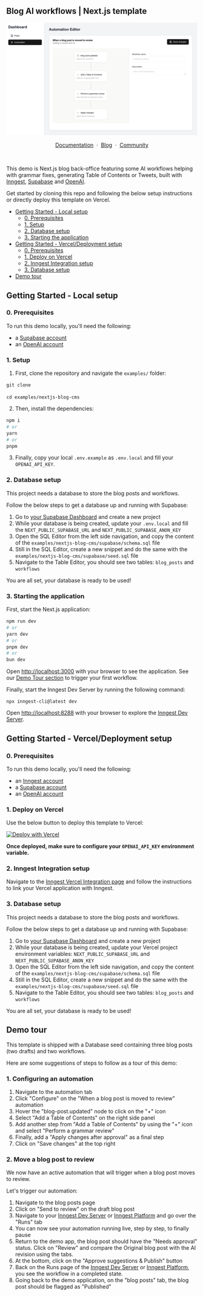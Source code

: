 ## Blog AI workflows | Next.js template

<p align="center">

![Workflow Kit by Inngest](./workflow-editor.png)

</p>

<p align="center">
    <a href="https://www.inngest.com/docs?ref=github-workflow-sdk-example-nextjs-blog-cms-readme">Documentation</a>
    <span>&nbsp;·&nbsp;</span>
    <a href="https://www.inngest.com/blog?ref=github-workflow-sdk-example-nextjs-blog-cms-readme">Blog</a>
    <span>&nbsp;·&nbsp;</span>
    <a href="https://www.inngest.com/discord">Community</a>
</p>
<br/>

This demo is Next.js blog back-office featuring some AI workflows helping with grammar fixes, generating Table of Contents or Tweets, built with [Inngest](https://www.inngest.com/?ref=github-workflow-sdk-example-nextjs-blog-cms-readme), [Supabase](https://supabase.com) and [OpenAI](https://github.com/openai/openai-node).

Get started by cloning this repo and following the below setup instructions or directly deploy this template on Vercel.

- [Getting Started - Local setup](#getting-started-local-setup)
  - [0. Prerequisites](#0-prerequisites)
  - [1. Setup](#1-setup)
  - [2. Database setup](#2-database-setup)
  - [3. Starting the application](#3-starting-the-application)
- [Getting Started - Vercel/Deployment setup](#getting-started-verceldeployment-setup)
  - [0. Prerequisites](#0-prerequisites-1)
  - [1. Deploy on Vercel](#1-deploy-on-vercel)
  - [2. Inngest Integration setup](#2-inngest-integration-setup)
  - [3. Database setup](#3-database-setup)
- [Demo tour](#demo-tour)

## Getting Started - Local setup

### 0. Prerequisites

To run this demo locally, you'll need the following:

- a [Supabase account](https://supabase.com)
- an [OpenAI account](https://platform.openai.com/)

### 1. Setup

1. First, clone the repository and navigate the `examples/` folder:

```
git clone

cd examples/nextjs-blog-cms
```

2. Then, install the dependencies:

```bash
npm i
# or
yarn
# or
pnpm
```

3. Finally, copy your local `.env.example` as `.env.local` and fill your `OPENAI_API_KEY`.

### 2. Database setup

This project needs a database to store the blog posts and workflows.

Follow the below steps to get a database up and running with Supabase:

1. Go to [your Supabase Dashboard](https://supabase.com/dashboard/projects) and create a new project
1. While your database is being created, update your `.env.local` and fill the `NEXT_PUBLIC_SUPABASE_URL` and `NEXT_PUBLIC_SUPABASE_ANON_KEY`
1. Open the SQL Editor from the left side navigation, and copy the content of the `examples/nextjs-blog-cms/supabase/schema.sql` file
1. Still in the SQL Editor, create a new snippet and do the same with the `examples/nextjs-blog-cms/supabase/seed.sql` file
1. Navigate to the Table Editor, you should see two tables: `blog_posts` and `workflows`

You are all set, your database is ready to be used!

### 3. Starting the application

First, start the Next.js application:

```bash
npm run dev
# or
yarn dev
# or
pnpm dev
# or
bun dev
```

Open [http://localhost:3000](http://localhost:3000) with your browser to see the application. See our [Demo Tour section](#demo-tour) to trigger your first workflow.

Finally, start the Inngest Dev Server by running the following command:

```
npx inngest-cli@latest dev
```

Open [http://localhost:8288](http://localhost:8288) with your browser to explore the [Inngest Dev Server](https://www.inngest.com/docs/dev-server?ref=github-workflow-sdk-example-nextjs-blog-cms-readme).

## Getting Started - Vercel/Deployment setup

### 0. Prerequisites

To run this demo locally, you'll need the following:

- an [Inngest account](https://www.inngest.com/?ref=github-workflow-sdk-example-nextjs-blog-cms-readme)
- a [Supabase account](https://supabase.com)
- an [OpenAI account](https://platform.openai.com/)

### 1. Deploy on Vercel

Use the below button to deploy this template to Vercel:

[![Deploy with Vercel](https://vercel.com/button)](https://vercel.com/new/clone?repository-url=https%3A%2F%2Fgithub.com%2Finngest%2Fworkflow-sdk%2Ftree%2Fmain%2Fexamples%2Fnextjs-blog-cms%2F&project-name=nextjs-blog-cms-ai-workflow-with-inngest&repository-name=workflow-sdk&demo-title=nextjs-blog-cms-ai-workflow-with-inngest&demo-description=Next.js%20blog%20back-office%20featuring%20some%20AI%20workflows%20helping%20with%20grammar%20fixes%2C%20generating%20Table%20of%20Contents%20or%20Tweets&demo-image=)

**Once deployed, make sure to configure your `OPENAI_API_KEY` environment variable.**

### 2. Inngest Integration setup

Navigate to the [Inngest Vercel Integration page](https://vercel.com/integrations/inngest) and follow the instructions to link your Vercel application with Inngest.

### 3. Database setup

This project needs a database to store the blog posts and workflows.

Follow the below steps to get a database up and running with Supabase:

1. Go to [your Supabase Dashboard](https://supabase.com/dashboard/projects) and create a new project
1. While your database is being created, update your Vercel project environment variables: `NEXT_PUBLIC_SUPABASE_URL` and `NEXT_PUBLIC_SUPABASE_ANON_KEY`
1. Open the SQL Editor from the left side navigation, and copy the content of the `examples/nextjs-blog-cms/supabase/schema.sql` file
1. Still in the SQL Editor, create a new snippet and do the same with the `examples/nextjs-blog-cms/supabase/seed.sql` file
1. Navigate to the Table Editor, you should see two tables: `blog_posts` and `workflows`

You are all set, your database is ready to be used!

## Demo tour

This template is shipped with a Database seed containing three blog posts (two drafts) and two workflows.

Here are some suggestions of steps to follow as a tour of this demo:

### 1. Configuring an automation

1. Navigate to the automation tab
1. Click "Configure" on the "When a blog post is moved to review" automation
1. Hover the "blog-post.updated" node to click on the "+" icon
1. Select "Add a Table of Contents" on the right side panel
1. Add another step from "Add a Table of Contents" by using the "+" icon and select "Perform a grammar review"
1. Finally, add a "Apply changes after approval" as a final step
1. Click on "Save changes" at the top right

### 2. Move a blog post to review

We now have an active automation that will trigger when a blog post moves to review.

Let's trigger our automation:

1. Navigate to the blog posts page
1. Click on "Send to review" on the draft blog post
1. Navigate to your [Inngest Dev Server](http://localhost:8288) or [Inngest Platform](https://app.inngest.com/?ref=github-workflow-sdk-example-nextjs-blog-cms-readme) and go over the "Runs" tab
1. You can now see your automation running live, step by step, to finally pause
1. Return to the demo app, the blog post should have the "Needs approval" status. Click on "Review" and compare the Original blog post with the AI revision using the tabs.
1. At the bottom, click on the "Approve suggestions & Publish" button
1. Back on the Runs page of the [Inngest Dev Server](http://localhost:8288) or [Inngest Platform](https://app.inngest.com/?ref=github-workflow-sdk-example-nextjs-blog-cms-readme), you see the workflow in a completed state.
1. Going back to the demo application, on the "blog posts" tab, the blog post should be flagged as "Published"
